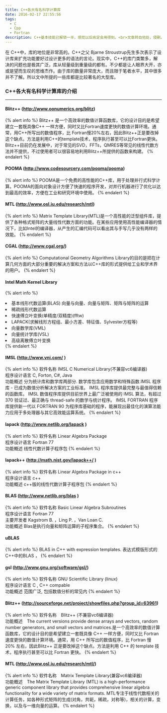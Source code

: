 ```yaml
---
title: C++各大有名科学计算库
date: 2016-02-17 22:55:56
tags:
  - C
  - Cpp
  - Fortran
description: C++基本技能已解锁一半，感觉以后肯定会用得到。<br>文章转自他处，侵删。
---
```

在 C++中，库的地位是非常高的。C++之父 Bjarne Stroustrup先生多次表示了设计库来扩充功能要好过设计更多的语法的言论。现实中，C++的库门类繁多，解决的问题也是极其广泛，库从轻量级到重量级的都有。不少都是让人眼界大开，亦或是望而生叹的思维杰作。由于库的数量非常庞大，而且限于笔者水平，其中很多并不了解。所以文中所提的一些库都是比较著名的大型库。 

<!-- more -->

### C++各大有名科学计算库的介绍
---
#### Blitz++ (http://www.oonumerics.org/blitz)
{% alert info %}
Blitz++ 是一个高效率的数值计算函数库，它的设计目的是希望建立一套既具像C++ 一样方便，同时又比Fortran速度更快的数值计算环境。通常，用C++所写出的数值程序，比 Fortran慢20%左右，因此Blitz++正是要改掉这个缺点。方法是利用C++的template技术，程序执行甚至可以比Fortran更快。
<br>
Blitz++目前仍在发展中，对于常见的SVD，FFTs，QMRES等常见的线性代数方法并不提供，不过使用者可以很容易地利用Blitz++所提供的函数来构建。
{% endalert %}

#### POOMA (http://www.codesourcery.com/pooma/pooma)
{% alert info %}
POOMA是一个免费的高性能的C++库，用于处理并行式科学计算。POOMA的面向对象设计方便了快速的程序开发，对并行机器进行了优化以达到最高的效率，方便在工业和研究环境中使用。
{% endalert %}

#### MTL (http://www.osl.iu.edu/research/mtl)
{% alert info %}
Matrix Template Library(MTL)是一个高性能的泛型组件库，提供了各种格式矩阵的大量线性代数方面的功能。在某些应用使用高性能编译器的情况下，比如Intel的编译器，从产生的汇编代码可以看出其与手写几乎没有两样的效能。
{% endalert %}

#### CGAL (http://www.cgal.org/)
{% alert info %}
Computational Geometry Algorithms Library的目的是把在计算几何方面的大部分重要的解决方案和方法以C++库的形式提供给工业和学术界的用户。
{% endalert %}

#### Intel Math Kernel Library
{% alert info %}
<li>基本线形代数运算(BLAS) 向量与向量、向量与矩阵、矩阵与矩阵的运算</li>
<li>稀疏线形代数运算</li>
<li>快速傅立叶变换(单精度/双精度)(fftw)</li>
<li>LAPACK(求解线形方程组、最小方差、特征值、Sylvester方程等)</li>
<li>向量数学库(VML)</li>
<li>向量统计学库(VSL)</li>
<li>高级离散傅立叶变换</li>
{% endalert %}

#### IMSL (http://www.vni.com/ )
{% alert info %}
软件名称 IMSL C Numerical Library(不兼容vc6编译器)
<br>
程序设计语言 C, Forton, C#, Java
<br>
功能概述 分为统计库和数学库两部分. 数学库包含应用数学和特殊函数.IMSL 程序库 - 已成为数值分析解决方案的工业标准。 IMSL 程序库提供最完整与最值得信赖的函数库。 IMSL 数值程序库提供目前世界上最广泛被使用的 IMSL 算法，有超过 370 验证过、最正确与 thread-safe 的数学与统计程序。 IMSL FORTRAN 程序库提供新一代以 FORTRAN 90 为程序库基础的程序，能展现出最佳化的演算法能力应用于多处理器与其它高效能运算系统。
{% endalert %}

#### lapack (http://www.netlib.org/lapack )
{% alert info %}
软件名称 Linear Algebra Package 
<br>
程序设计语言 Fortran 77 
<br>
功能概述 线性代数计算子程序包
{% endalert %}

#### lapack++ (http://math.nist.gov/lapack++/ )
{% alert info %}
软件名称 Linear Algebra Package in c++ 
<br>
程序设计语言 c++ 
<br>
功能概述 c++版的线性代数计算子程序包
{% endalert %}

#### BLAS (http://www.netlib.org/blas )
{% alert info %}
软件名称 Basic Linear Algebra Subroutines 
<br>
程序设计语言 Fortran 77 
<br>
主要开发者 Kagstrom B. ，Ling P. ，Van Loan C. 
<br>
功能概述 Blas是执行向量和矩阵运算的子程序集合。
{% endalert %}

#### uBLAS
{% alert info %}
BLAS in C++ with expression templates. 表达式模版形式的 C++中的BLAS ，
{% endalert %}

#### gsl (http://www.gnu.org/software/gsl/)
{% alert info %}
软件名称 GNU Scientific Library (linux)
<br>
程序设计语言 C , C++ compable 
<br>
功能概述 范围广泛, 包括数值分析的常见内
{% endalert %}

#### Blitz++ (http://sourceforge.net/project/showfiles.php?group_id=63961)
{% alert info %}
软件名称　Blitz++ (不兼容vc6编译器)
<br>
功能概述　The current versions provide dense arrays and vectors, random number generators, and small vectors and matrices.是一个高效率的数值计算函数库，它的设计目的是希望建立一套既具像 C++ 一样方便，同时又比 Fortran 速度更快的数值计算环境。通常，用 C++ 所写出的数值程序，比 Fortran 慢 20% 左右，因此Blitz++ 正是要改掉这个缺点。方法是利用 C++ 的 template 技术，程序执行甚至可以比 Fortran 更快。
{% endalert %}

#### MTL (http://www.osl.iu.edu/research/mtl/)
{% alert info %}
软件名称　Matrix Template Library(兼容vc6编译器)
<br>
功能概述　The Matrix Template Library (MTL) is a high-performance generic component library that provides comprehensive linear algebra functionality for a wide variety of matrix formats. MTL专注于线性代数相关的计算任务，如各种形式矩阵的生成(对角，共轭，稀疏，对称等)，相关的计算，变换，以及与一维向量的运算。
{% endalert %}
